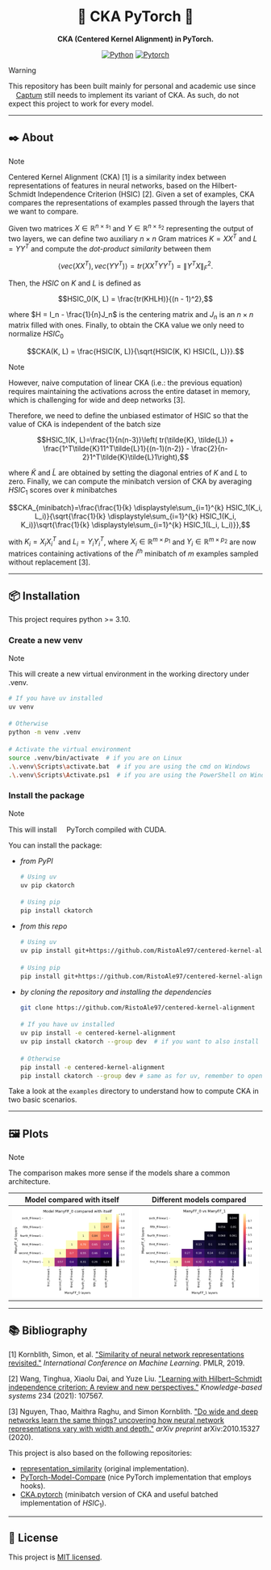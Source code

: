 <div align="center">

# :robot: CKA PyTorch :robot:
**CKA (Centered Kernel Alignment) in PyTorch.**

[![Python](https://img.shields.io/badge/Python-3776AB?style=for-the-badge&logo=python&logoColor=white)](https://github.com/python/cpython)
[![Pytorch](https://img.shields.io/badge/PyTorch-EE4C2C?style=for-the-badge&logo=pytorch&logoColor=white)](https://github.com/pytorch/pytorch)

</div>

> [!WARNING]
> This repository has been built mainly for personal and academic use since <img height="15" width="15" src="https://cdn.simpleicons.org/pytorch"/>[Captum](https://github.com/pytorch/captum) still needs to implement its variant of CKA. As such, do not expect this project to work for every model.

---

## :black_nib: About
> [!NOTE]
> Centered Kernel Alignment (CKA) [1] is a similarity index between representations of features in neural networks, based on the Hilbert-Schmidt Independence Criterion (HSIC) [2]. Given a set of examples, CKA compares the representations of examples passed through the layers that we want to compare.

Given two matrices $X \in \mathbb{R}^{n\times s_1}$ and $Y \in \mathbb{R}^{n\times s_2}$ representing the output of two layers, we can define two auxiliary $n \times n$ Gram matrices $K=XX^T$ and $L=YY^T$ and compute the *dot-product similarity* between them

$$\langle vec(XX^T), vec(YY^T)\rangle = tr(XX^T YY^T) = \lVert Y^T X \rVert_F^2.$$

Then, the $HSIC$ on $K$ and $L$ is defined as

$$HSIC_0(K, L) = \frac{tr(KHLH)}{(n - 1)^2},$$

where $H = I_n - \frac{1}{n}J_n$ is the centering matrix and $J_n$ is an $n \times n$ matrix filled with ones. Finally, to obtain the CKA value we only need to normalize $HSIC_0$

$$CKA(K, L) = \frac{HSIC(K, L)}{\sqrt{HSIC(K, K) HSIC(L, L)}}.$$

> [!NOTE]
> However, naive computation of linear CKA (i.e.: the previous equation) requires maintaining the activations across the entire dataset in memory, which is challenging for wide and deep networks [3].

Therefore, we need to define the unbiased estimator of HSIC so that the value of CKA is independent of the batch size

$$HSIC_1(K, L)=\frac{1}{n(n-3)}\left( tr(\tilde{K}, \tilde{L}) + \frac{1^T\tilde{K}11^T\tilde{L}1}{(n-1)(n-2)} - \frac{2}{n-2}1^T\tilde{K}\tilde{L}1\right),$$

where $\tilde{K}$ and $\tilde{L}$ are obtained by setting the diagonal entries of $K$ and $L$ to zero. Finally, we can compute the minibatch version of CKA by averaging $HSIC_1$ scores over $k$ minibatches

$$CKA_{minibatch}=\frac{\frac{1}{k} \displaystyle\sum_{i=1}^{k} HSIC_1(K_i, L_i)}{\sqrt{\frac{1}{k} \displaystyle\sum_{i=1}^{k} HSIC_1(K_i, K_i)}\sqrt{\frac{1}{k} \displaystyle\sum_{i=1}^{k} HSIC_1(L_i, L_i)}},$$

with $K_i=X_iX_i^T$ and $L_i=Y_iY_i^T$, where $X_i \in \mathbb{R}^{m \times p_1}$ and $Y_i \in \mathbb{R}^{m \times p_2}$ are now matrices containing activations of the $i^{th}$ minibatch of $m$ examples sampled without replacement [3].

---

## :package: Installation
This project requires python >= 3.10.

### Create a new venv
> [!NOTE]
> This will create a new virtual environment in the working directory under .venv.
```bash
# If you have uv installed
uv venv

# Otherwise
python -m venv .venv

# Activate the virtual environment
source .venv/bin/activate  # if you are on Linux
.\.venv\Scripts\activate.bat  # if you are using the cmd on Windows
.\.venv\Scripts\Activate.ps1  # if you are using the PowerShell on Windows
```

### Install the package
> [!NOTE]
> This will install <img height="15" width="15" src="https://cdn.simpleicons.org/pytorch"/>PyTorch compiled with CUDA.

You can install the package:
- _from PyPI_
  ```bash
  # Using uv
  uv pip ckatorch

  # Using pip
  pip install ckatorch
  ```

- _from this repo_
  ```bash
  # Using uv
  uv pip install git+https://github.com/RistoAle97/centered-kernel-alignment

  # Using pip
  pip install git+https://github.com/RistoAle97/centered-kernel-alignment
  ```

- _by cloning the repository and installing the dependencies_
  ```bash
  git clone https://github.com/RistoAle97/centered-kernel-alignment

  # If you have uv installed
  uv pip install -e centered-kernel-alignment
  uv pip install ckatorch --group dev  # if you want to also install the dev dependencies

  # Otherwise
  pip install -e centered-kernel-alignment
  pip install ckatorch --group dev # same as for uv, remember to open a pull request afterwards
  ```

Take a look at the `examples` directory to understand how to compute CKA in two basic scenarios.

---

## :framed_picture:	Plots
> [!NOTE]
> The comparison makes more sense if the models share a common architecture.

Model compared with itself             |  Different models compared
:-------------------------:|:-------------------------:
![Model compared with itself](https://github.com/RistoAle97/centered-kernel-alignment/blob/main/plots/model_comparison_itself.png)  |  ![Model comparison](https://github.com/RistoAle97/centered-kernel-alignment/blob/main/plots/model_comparison.png)

---

## :books: Bibliography
[1] Kornblith, Simon, et al. ["Similarity of neural network representations revisited."](https://arxiv.org/abs/1905.00414) *International Conference on Machine Learning*. PMLR, 2019.

[2] Wang, Tinghua, Xiaolu Dai, and Yuze Liu. ["Learning with Hilbert–Schmidt independence criterion: A review and new perspectives."](https://www.sciencedirect.com/science/article/pii/S0950705121008297) *Knowledge-based systems* 234 (2021): 107567.

[3] Nguyen, Thao, Maithra Raghu, and Simon Kornblith. ["Do wide and deep networks learn the same things? uncovering how neural network representations vary with width and depth."](https://arxiv.org/abs/2010.15327) *arXiv preprint* arXiv:2010.15327 (2020).

This project is also based on the following repositories:
- [representation_similarity](https://github.com/google-research/google-research/tree/master/representation_similarity) (original implementation).
- [PyTorch-Model-Compare](https://github.com/AntixK/PyTorch-Model-Compare) (nice PyTorch implementation that employs hooks).
- [CKA.pytorch](https://github.com/numpee/CKA.pytorch) (minibatch version of CKA and useful batched implementation of $HSIC_1$).

---

## :memo: License
This project is [MIT licensed](https://github.com/RistoAle97/centered-kernel-alignment/blob/main/LICENSE).
